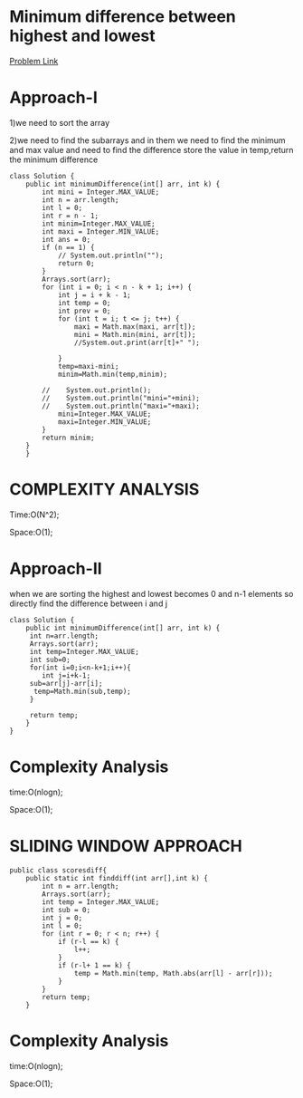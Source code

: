 # Minimum difference between highest and lowest

[Problem Link](https://leetcode.com/problems/minimum-difference-between-highest-and-lowest-of-k-scores/)


# Approach-I

1)we need to sort the array 

2)we need to find the subarrays and in them we need to find the minimum and max value and need to find the difference 
store the value in temp,return the minimum difference

```
class Solution {
    public int minimumDifference(int[] arr, int k) {
        int mini = Integer.MAX_VALUE;
        int n = arr.length;
        int l = 0;
        int r = n - 1;
        int minim=Integer.MAX_VALUE;
        int maxi = Integer.MIN_VALUE;
        int ans = 0;
        if (n == 1) {
            // System.out.println("");
            return 0;
        }
        Arrays.sort(arr);
        for (int i = 0; i < n - k + 1; i++) {
            int j = i + k - 1;
            int temp = 0;
            int prev = 0;
            for (int t = i; t <= j; t++) {
                maxi = Math.max(maxi, arr[t]);
                mini = Math.min(mini, arr[t]);
                //System.out.print(arr[t]+" ");

            }
            temp=maxi-mini;
            minim=Math.min(temp,minim);

        //    System.out.println();
        //    System.out.println("mini="+mini);
        //    System.out.println("maxi="+maxi);
            mini=Integer.MAX_VALUE;
            maxi=Integer.MIN_VALUE;
        }
        return minim;
    }
    }
```

# COMPLEXITY ANALYSIS

Time:O(N^2);

Space:O(1);


# Approach-II

when we are sorting the highest and lowest becomes 0 and n-1 elements so directly find the difference between i and j


```
class Solution {
    public int minimumDifference(int[] arr, int k) {
     int n=arr.length;
     Arrays.sort(arr);
     int temp=Integer.MAX_VALUE;
     int sub=0;
     for(int i=0;i<n-k+1;i++){
        int j=i+k-1;
     sub=arr[j]-arr[i];
      temp=Math.min(sub,temp);
     }

     return temp;
    }
}

```

# Complexity Analysis

time:O(nlogn);

Space:O(1);


# SLIDING WINDOW APPROACH

```
public class scoresdiff{
    public static int finddiff(int arr[],int k) {
        int n = arr.length;
        Arrays.sort(arr);
        int temp = Integer.MAX_VALUE;
        int sub = 0;
        int j = 0;
        int l = 0;
        for (int r = 0; r < n; r++) {
            if (r-l == k) {
                l++;
            }
            if (r-l+ 1 == k) {
                temp = Math.min(temp, Math.abs(arr[l] - arr[r]));
            }
        }
        return temp;
    }
```

# Complexity Analysis

time:O(nlogn);

Space:O(1);


